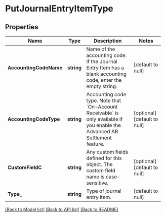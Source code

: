 # PutJournalEntryItemType

## Properties
Name | Type | Description | Notes
------------ | ------------- | ------------- | -------------
**AccountingCodeName** | **string** | Name of the accounting code.  If the Journal Entry Item has a blank accounting code, enter the empty string.  | [default to null]
**AccountingCodeType** | **string** | Accounting code type.  Note that &#x60;On-Account Receivable&#x60; is only available if you enable the Advanced AR Settlement feature.   | [optional] [default to null]
**CustomFieldC** | **string** | Any custom fields defined for this object. The custom field name is case-sensitive.  | [optional] [default to null]
**Type_** | **string** | Type of journal entry item.  | [default to null]

[[Back to Model list]](../README.md#documentation-for-models) [[Back to API list]](../README.md#documentation-for-api-endpoints) [[Back to README]](../README.md)


